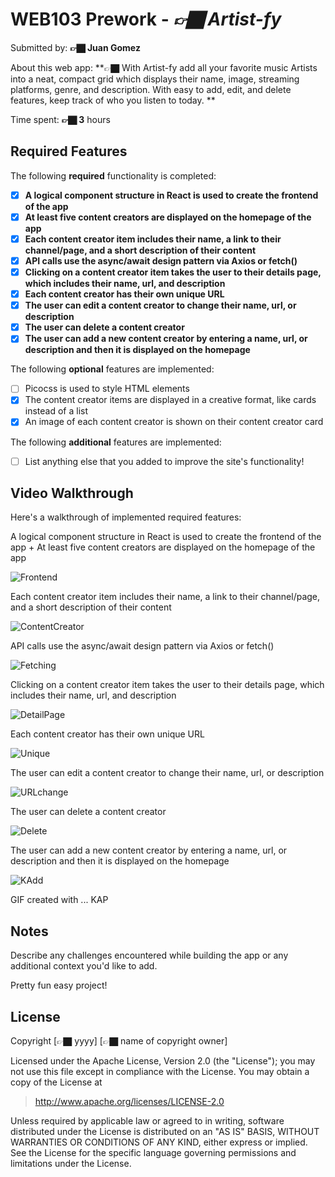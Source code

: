 # WEB103 Prework - *👉🏿 Artist-fy*

Submitted by: **👉🏿 Juan Gomez**

About this web app: 
**👉🏿 With Artist-fy add all your favorite music Artists into a neat, compact grid which displays their name, image, streaming platforms, genre, and description. With easy to add, edit, and delete features, keep track of who you listen to today. **

Time spent: **👉🏿 3** hours

## Required Features

The following **required** functionality is completed:

<!-- 👉🏿👉🏿👉🏿 Make sure to check off completed functionality below -->
- [x] **A logical component structure in React is used to create the frontend of the app**
- [x] **At least five content creators are displayed on the homepage of the app**
- [x] **Each content creator item includes their name, a link to their channel/page, and a short description of their content**
- [x] **API calls use the async/await design pattern via Axios or fetch()**
- [x] **Clicking on a content creator item takes the user to their details page, which includes their name, url, and description**
- [x] **Each content creator has their own unique URL**
- [x] **The user can edit a content creator to change their name, url, or description**
- [x] **The user can delete a content creator**
- [x] **The user can add a new content creator by entering a name, url, or description and then it is displayed on the homepage**

The following **optional** features are implemented:

- [ ] Picocss is used to style HTML elements
- [x] The content creator items are displayed in a creative format, like cards instead of a list
- [x] An image of each content creator is shown on their content creator card

The following **additional** features are implemented:

* [ ] List anything else that you added to improve the site's functionality!

## Video Walkthrough

Here's a walkthrough of implemented required features:


A logical component structure in React is used to create the frontend of the app + At least five content creators are displayed on the homepage of the app

![Frontend](https://github.com/user-attachments/assets/0b7f9c9b-1b86-4ded-9f9a-2a61b4ff0a87)

Each content creator item includes their name, a link to their channel/page, and a short description of their content

![ContentCreator](https://github.com/user-attachments/assets/146572a9-f0a7-4141-b55b-f538977a14b9)

API calls use the async/await design pattern via Axios or fetch()

![Fetching](https://github.com/user-attachments/assets/8fb07989-2345-4517-aca4-30a605d9c1bd)

Clicking on a content creator item takes the user to their details page, which includes their name, url, and description

![DetailPage](https://github.com/user-attachments/assets/a45400bb-1a9d-4b20-8487-36b6137eca27)

Each content creator has their own unique URL

![Unique](https://github.com/user-attachments/assets/6755d7aa-1a7e-475f-9509-954291ffbdf7)

The user can edit a content creator to change their name, url, or description

![URLchange](https://github.com/user-attachments/assets/59c5e352-b42e-4fc8-8d65-61bc0d8d1a42)
      
The user can delete a content creator

![Delete](https://github.com/user-attachments/assets/a5658004-aa74-4940-b692-1a9592f55128)
      
The user can add a new content creator by entering a name, url, or description and then it is displayed on the homepage

![KAdd](https://github.com/user-attachments/assets/359a2fe8-0c0e-4d01-b39e-89ecea6cf7d0)

<!-- Replace this with whatever GIF tool you used! -->
GIF created with ...  KAP 
<!-- Recommended tools:
[Kap](https://getkap.co/) for macOS
[ScreenToGif](https://www.screentogif.com/) for Windows
[peek](https://github.com/phw/peek) for Linux. -->

## Notes

Describe any challenges encountered while building the app or any additional context you'd like to add.

Pretty fun easy project!

## License

Copyright [👉🏿 yyyy] [👉🏿 name of copyright owner]

Licensed under the Apache License, Version 2.0 (the "License"); you may not use this file except in compliance with the License. You may obtain a copy of the License at

> http://www.apache.org/licenses/LICENSE-2.0

Unless required by applicable law or agreed to in writing, software distributed under the License is distributed on an "AS IS" BASIS, WITHOUT WARRANTIES OR CONDITIONS OF ANY KIND, either express or implied. See the License for the specific language governing permissions and limitations under the License.
